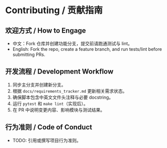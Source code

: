 # Contributing / 贡献指南

## 欢迎方式 / How to Engage
- 中文：Fork 仓库并创建功能分支，提交前请跑通测试与 lint。
- English: Fork the repo, create a feature branch, and run tests/lint before submitting PRs.

## 开发流程 / Development Workflow
1. 同步主分支并创建新分支。
2. 根据 `docs/requirements_tracker.md` 更新相关需求状态。
3. 确保脚本包含中英文文件头注释与必要 docstring。
4. 运行 `pytest` 和 `make lint`（实现后）。
5. 在 PR 中说明变更内容、影响模块与测试结果。

## 行为准则 / Code of Conduct
- TODO: 引用或撰写项目行为准则。
